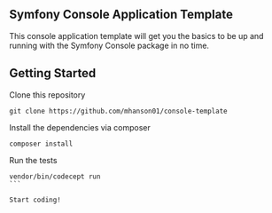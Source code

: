## Symfony Console Application Template

This console application template will get you the basics to be up and running with the Symfony Console package in no time.

## Getting Started

Clone this repository

```
git clone https://github.com/mhanson01/console-template
```

Install the dependencies via composer

```
composer install
```

Run the tests

````
vendor/bin/codecept run
```

Start coding!
